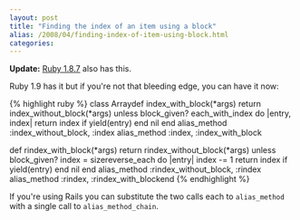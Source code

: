 ```yaml
---
layout: post
title: "Finding the index of an item using a block"
alias: /2008/04/finding-index-of-item-using-block.html
categories:
---
```

**Update:** [Ruby 1.8.7](http://svn.ruby-lang.org/repos/ruby/tags/v1_8_7_preview1/NEWS) also has this.

Ruby 1.9 has it but if you're not that bleeding edge, you can have it now:

{% highlight ruby %}
class Arraydef index_with_block(*args)
  return index_without_block(*args) unless block_given?
  each_with_index do |entry, index|
    return index if yield(entry)
  end
  nil
end
alias_method :index_without_block, :index
alias_method :index, :index_with_block

def rindex_with_block(*args)
  return rindex_without_block(*args) unless block_given?
  index = sizereverse_each do |entry|
    index -= 1
    return index if yield(entry)
  end
  nil
end
alias_method :rindex_without_block, :rindex
alias_method :rindex, :rindex_with_blockend
{% endhighlight %}

If you're using Rails you can substitute the two calls each to `alias_method` with a single call to `alias_method_chain`.
